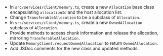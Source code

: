 * In `src/services/client/memory.ts`, create a new `Allocation` base
  class encapsulating `allocationId` and the host allocation list.
* Change `TransferableAllocation` to be a subclass of `Allocation`.
* In `src/services/client/memory.ts`, create a new `OwnedAllocation`
  subclass of `Allocation`.
* Provide methods to access chunk information and release the allocation, mirroring `TransferableAllocation`.
* Update `MemoryClient.requestOwnedAllocation` to return `OwnedAllocation`.
* Add JSDoc comments for the new class and updated methods.
